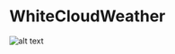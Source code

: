# WhiteCloudWeather
![alt text](https://user-images.githubusercontent.com/21300658/34325945-8ac3b4ea-e85e-11e7-9950-b614ad6917ef.png)
